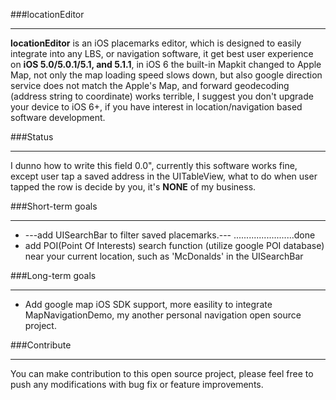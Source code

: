 ###locationEditor

---
**locationEditor** is an iOS placemarks editor, which is designed to easily integrate into any LBS, or navigation software, it get best user experience on **iOS 5.0/5.0.1/5.1, and 5.1.1**, in iOS 6 the built-in Mapkit changed to Apple Map, not only the map loading speed slows down, but also google direction service does not match the Apple's Map, and forward geodecoding (address string to coordinate) works terrible, I suggest you don't upgrade your device to iOS 6+, if you have interest in location/navigation based software development.



###Status

---

I dunno how to write this field 0.0", currently this software works fine, except user tap a saved address in the UITableView, what to do when user tapped the row is decide by you, it's **NONE** of my business.

###Short-term goals

---

* ---add UISearchBar to filter saved placemarks.--- ........................done
* add POI(Point Of Interests) search function (utilize google POI database) near your current location, such as 'McDonalds' in the UISearchBar

###Long-term goals

---

* Add google map iOS SDK support, more easility to integrate MapNavigationDemo, my another personal navigation open source project.

###Contribute

---

You can make contribution to this open source project, please feel free to push any modifications with bug fix or feature improvements.

